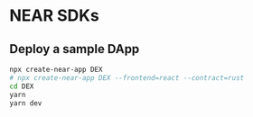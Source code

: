 # NEAR SDKs

## Deploy a sample DApp

```bash
npx create-near-app DEX
# npx create-near-app DEX --frontend=react --contract=rust
cd DEX
yarn
yarn dev
```
